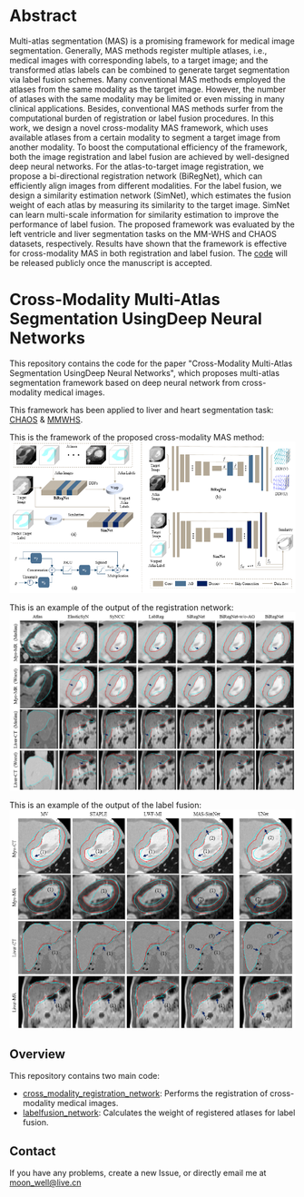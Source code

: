 # Abstract 
Multi-atlas segmentation (MAS) is a promising framework for medical image segmentation. Generally, MAS methods register multiple atlases, i.e.,  medical images with corresponding labels, to a target image; and the transformed atlas labels can be combined to generate target segmentation via label fusion schemes. Many conventional MAS methods employed the atlases from the same modality as the target image.	However, the number of atlases with the same modality may be limited or even missing in many clinical applications. Besides, conventional MAS methods surfer from the computational burden of registration or label fusion procedures. In this work, we design a novel cross-modality MAS framework, which uses available atlases from a certain modality to segment a target image from another modality. To boost the computational efficiency of the framework, both the image registration and label fusion are achieved by well-designed deep neural networks. For the atlas-to-target image registration, we propose a bi-directional registration network (BiRegNet), which can efficiently align images from different modalities. For the label fusion, we design a similarity estimation network (SimNet), which estimates the fusion weight of each atlas by measuring its similarity to the target image. SimNet can learn multi-scale information for similarity estimation to improve the performance of label fusion. The proposed framework was evaluated by the left ventricle and liver segmentation tasks on the MM-WHS and CHAOS datasets, respectively. Results have shown that the framework is effective for cross-modality MAS in both registration and label fusion. The [code](https://github.com/NanYoMy/cmmas) will be released publicly once the manuscript is accepted.

# Cross-Modality Multi-Atlas Segmentation UsingDeep Neural Networks
This repository contains the code for the paper "Cross-Modality Multi-Atlas Segmentation UsingDeep Neural Networks", which proposes multi-atlas segmentation framework based on deep neural network from cross-modality medical images.

This framework has been applied to liver and heart segmentation task:
[CHAOS](https://chaos.grand-challenge.org/) & [MMWHS](http://www.sdspeople.fudan.edu.cn/).

This is the framework of the proposed cross-modality MAS method:
![Framework](./img/framework.png "Framework") 

This is an example of the output of the registration network:
![Model output](./img/reg.png "Model output")

This is an example of the output of the label fusion:
![Model output](./img/mas.png "Model output")

## Overview
This repository contains two main code:
- [cross_modality_registration_network](./proj/learn2attreg.py): Performs the registration of cross-modality medical images.
- [labelfusion_network](./proj/labelintensityfusionnet.py): Calculates the weight of  registered atlases  for label fusion.



## Contact
If you have any problems, create a new Issue, or directly email me at moon_well@live.cn

